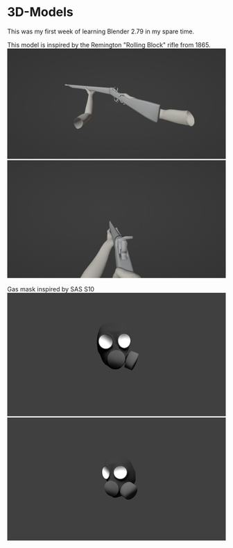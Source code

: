 # 3D-Models
This was my first week of learning Blender 2.79 in my spare time.

This model is inspired by the Remington "Rolling Block" rifle from 1865.
![alt text](https://github.com/DanielKlas/3D-Models/blob/main/rem_1.png)
![alt text](https://github.com/DanielKlas/3D-Models/blob/main/rem_2.png)

Gas mask inspired by SAS S10
![alt text](https://github.com/DanielKlas/3D-Models/blob/main/gas_mask_1.png)
![alt text](https://github.com/DanielKlas/3D-Models/blob/main/gas_mask_2.png)
